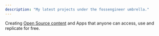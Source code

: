 ```yaml
---
description: "My latest projects under the fossengineer umbrella."
---
```


Creating [Open Source content](https://fossengineer.com/) and Apps that anyone can access, use and replicate for free.